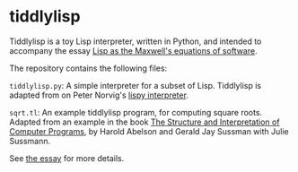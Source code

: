 # tiddlylisp

Tiddlylisp is a toy Lisp interpreter, written in Python, and intended
to accompany the essay
[Lisp as the Maxwell's equations of software](http://michaelnielsen.org/ddi/lisp-as-the-maxwells-equations-of-software/).

The repository contains the following files:

`tiddlylisp.py`: A simple interpreter for a subset of Lisp.
Tiddlylisp is adapted from on Peter Norvig's
[lispy interpreter](http://norvig.com/lispy.html).

`sqrt.tl`: An example tiddlylisp program, for computing square roots.
Adapted from an example in the book
[The Structure and Interpretation of Computer Programs](http://mitpress.mit.edu/sicp/),
by Harold Abelson and Gerald Jay Sussman with Julie Sussmann.

See
[the essay](http://michaelnielsen.org/ddi/lisp-as-the-maxwells-equations-of-software/)
for more details.